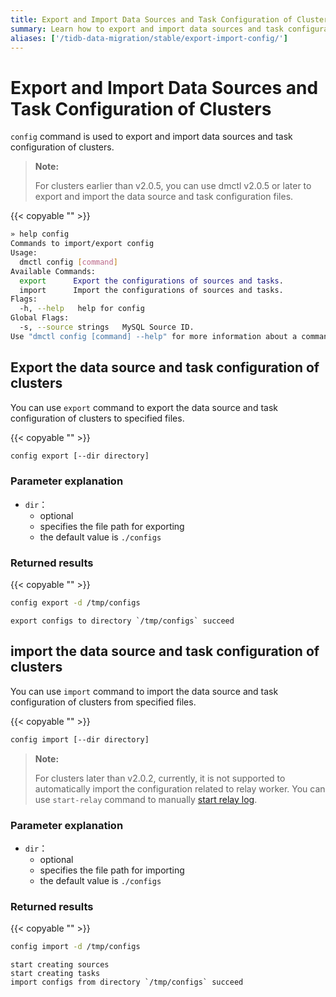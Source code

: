```yaml
---
title: Export and Import Data Sources and Task Configuration of Clusters
summary: Learn how to export and import data sources and task configuration of clusters when you use DM.
aliases: ['/tidb-data-migration/stable/export-import-config/']
---
```


# Export and Import Data Sources and Task Configuration of Clusters

`config` command is used to export and import data sources and task configuration of clusters.

> **Note:**
>
> For clusters earlier than v2.0.5, you can use dmctl v2.0.5 or later to export and import the data source and task configuration files.

{{< copyable "" >}}

```bash
» help config
Commands to import/export config
Usage:
  dmctl config [command]
Available Commands:
  export      Export the configurations of sources and tasks.
  import      Import the configurations of sources and tasks.
Flags:
  -h, --help   help for config
Global Flags:
  -s, --source strings   MySQL Source ID.
Use "dmctl config [command] --help" for more information about a command.
```

## Export the data source and task configuration of clusters

You can use `export` command to export the data source and task configuration of clusters to specified files.

{{< copyable "" >}}

```bash
config export [--dir directory]
```

### Parameter explanation

- `dir`：
    - optional
    - specifies the file path for exporting
    - the default value is `./configs`

### Returned results

{{< copyable "" >}}

```bash
config export -d /tmp/configs
```

```
export configs to directory `/tmp/configs` succeed
```

## import the data source and task configuration of clusters

You can use `import` command to import the data source and task configuration of clusters from specified files.

{{< copyable "" >}}

```bash
config import [--dir directory]
```

> **Note:**
>
> For clusters later than v2.0.2, currently, it is not supported to automatically import the configuration related to relay worker. You can use `start-relay` command to manually [start relay log](relay-log.md#start-and-stop-the-relay-log-feature).

### Parameter explanation

- `dir`：
    - optional
    - specifies the file path for importing
    - the default value is `./configs`

### Returned results

{{< copyable "" >}}

```bash
config import -d /tmp/configs
```

```
start creating sources
start creating tasks
import configs from directory `/tmp/configs` succeed
```
